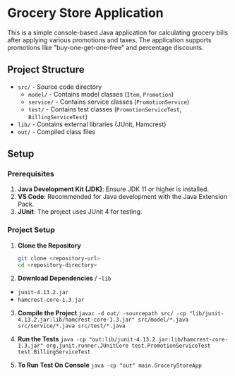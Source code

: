 # Grocery Store Application

This is a simple console-based Java application for calculating grocery bills after applying various promotions and taxes. The application supports promotions like "buy-one-get-one-free" and percentage discounts.

## Project Structure

- `src/` - Source code directory
  - `model/` - Contains model classes (`Item`, `Promotion`)
  - `service/` - Contains service classes (`PromotionService`)
  - `test/` - Contains test classes (`PromotionServiceTest`, `BillingServiceTest`)
- `lib/` - Contains external libraries (JUnit, Hamcrest)
- `out/` - Compiled class files

## Setup

### Prerequisites

1. **Java Development Kit (JDK)**: Ensure JDK 11 or higher is installed.
2. **VS Code**: Recommended for Java development with the Java Extension Pack.
3. **JUnit**: The project uses JUnit 4 for testing.

### Project Setup

1. **Clone the Repository**

   ```bash
   git clone <repository-url>
   cd <repository-directory>

2. **Download Dependencies**
<repository-directory>/
-`lib`
  - `junit-4.13.2.jar`
  - `hamcrest-core-1.3.jar`

3. **Compile the Project**
`javac -d out/ -sourcepath src/ -cp "lib/junit-4.13.2.jar:lib/hamcrest-core-1.3.jar" src/model/*.java src/service/*.java src/test/*.java`

4. **Run the Tests**
`java -cp "out:lib/junit-4.13.2.jar:lib/hamcrest-core-1.3.jar" org.junit.runner.JUnitCore test.PromotionServiceTest test.BillingServiceTest`

5. **To Run Test On Console**
`java -cp "out" main.GroceryStoreApp`

